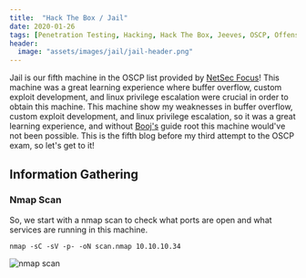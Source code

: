 ```yaml
---
title:  "Hack The Box / Jail"
date: 2020-01-26
tags: [Penetration Testing, Hacking, Hack The Box, Jeeves, OSCP, Offensive Security]
header: 
  image: "assets/images/jail/jail-header.png"
---
```

Jail is our fifth machine in the OSCP list provided by [NetSec Focus](https://www.netsecfocus.com/)! This machine was a great learning experience where buffer overflow, custom exploit development, and linux privilege escalation were crucial in order to obtain this machine. This machine show my weaknesses in buffer overflow, custom exploit development, and linux privilege escalation, so it was a great learning experience, and without [Booj's](https://reboare.github.io/htb/htb-jail.html) guide root this machine would've not been possible. This is the fifth blog before my third attempt to the OSCP exam, so let's get to it!

## Information Gathering

### Nmap Scan
So, we start with a nmap scan to check what ports are open and what services are running in this machine. 

```
nmap -sC -sV -p- -oN scan.nmap 10.10.10.34
```
<img src="{{ site.url }}{{ site.baseurl }}/assets/images/jail/nmap.png" alt="nmap scan">